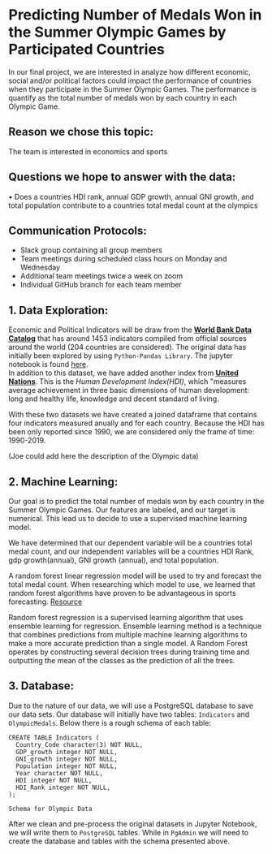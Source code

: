 # Predicting Number of Medals Won in the Summer Olympic Games by Participated Countries

In our final project, we are interested in analyze how different economic, social and/or political factors could impact the performance of countries when they participate in the Summer Olympic Games. The performance is quantify as the total number of medals won by each country in each Olympic Game.

## Reason we chose this topic:

The team is interested in economics and sports

## Questions we hope to answer with the data:

• Does a countries HDI rank, annual GDP growth, annual GNI growth, and total population contribute to a countries total medal count at the olympics 

## Communication Protocols:

*	Slack group containing all group members
*	Team meetings during scheduled class hours on Monday and Wednesday
*	Additional team meetings twice a week on zoom 
*	Individual GitHub branch for each team member


## 1. Data Exploration:

Economic and Political Indicators will be draw from the [**World Bank Data Catalog**](https://datacatalog.worldbank.org/search/dataset/0037712/World-Development-Indicators) that has around 1453 indicators compiled from official sources around the world (204 countries are considered). The original data has initially been explored by using `Python-Pandas Library`. The jupyter notebook is found [here](https://github.com/JoeAB3/Group5Capstone_Project/blob/Leidybranch/pre-processingWBD.ipynb).  
In addition to this dataset, we have added another index from [**United Nations**](http://hdr.undp.org/en/indicators/137506#). This is the *Human Development Index(HDI)*, which "measures average achievement in three basic dimensions of human development: long and healthy life, knowledge and decent standard of living. 

With these two datasets we have created a joined dataframe that contains four indicators measured anually and for each country.  Because the HDI has been only reported since 1990, we are considered only the frame of time: 1990-2019.  

(Joe could add here the description of the Olympic data)


## 2. Machine Learning:

Our goal is to predict the total number of medals won by each country in the Summer Olympic Games. Our features are labeled, and our target is numerical. This lead us to decide to use a supervised machine learning model.

We have determined that our dependent variable will be a countries total medal count, and our independent variables will be a countries HDI Rank, gdp growth(annual), GNI growth (annual), and total population.

A random forest linear regression model will be used to try and forecast the total medal count. When researching which model to use, we learned that random forest algorithms have proven to be advantageous in sports forecasting. [Resource](https://arxiv.org/pdf/2012.04378.pdf)

Random forest regression is a supervised learning algorithm that uses ensemble learning for regression. Ensemble learning method is a technique that combines predictions from multiple machine learning algorithms to make a more accurate prediction than a single model.  A Random Forest operates by constructing several decision trees during training time and outputting the mean of the classes as the prediction of all the trees.

## 3. Database:

Due to the nature of our data, we will use a PostgreSQL database to save our data sets. Our database will initially have two tables: `Indicators` and `OlympicMedals`. Below there is a rough schema of each table:

```psql
CREATE TABLE Indicators (
  Country_Code character(3) NOT NULL,
  GDP_growth integer NOT NULL,
  GNI_growth integer NOT NULL,
  Population integer NOT NULL,
  Year character NOT NULL,
  HDI integer NOT NULL,
  HDI_Rank integer NOT NULL,
);

Schema for Olympic Data
```
After we clean and pre-process the original datasets in Jupyter Notebook, we will write them to `PostgreSQL` tables.
While in `PgAdmin` we will need to create the database and tables with the schema presented above.
